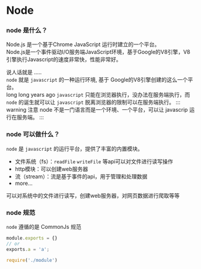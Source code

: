 # Node

### node 是什么？
Node.js 是一个基于Chrome JavaScript 运行时建立的一个平台。  
Node.js是一个事件驱动I/O服务端JavaScript环境，基于Google的V8引擎，V8引擎执行Javascript的速度非常快，性能非常好。

说人话就是 .....     
`node` 就是 `javascript` 的一种运行环境, 基于 Google的V8引擎创建的这么一个平台。  
long long years ago `javascript` 只能在浏览器执行，没办法在服务端执行，而 `node` 的诞生就可以让 `javascript` 脱离浏览器的限制可以在服务端执行。
::: warning 注意
node 不是一门语言而是一个环境、一个平台，可以让 javascrip 运行在服务端。
:::

### node 可以做什么？
`node` 是 `javascript` 的运行平台，提供了丰富的内置模块。
- 文件系统（fs）：`readFile` `writeFile` 等api可以对文件进行读写操作
- http模块：可以创建web服务器
-  流（stream）：流是基于事件的api，用于管理和处理数据
- more...

可以对系统中的文件进行读写，创建web服务器，对网页数据进行爬取等等

### node 规范
`node` 遵循的是  CommonJs 规范
``` js
module.exports = {}
// or
exports.a = 'a';
```
``` js
require('./module')
```
